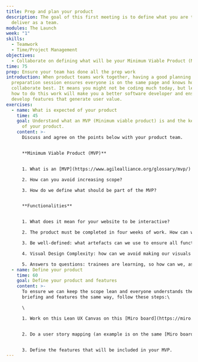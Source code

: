```yaml
---
title: Prep and plan your product
description: The goal of this first meeting is to define what you are trying to
  deliver as a team.
modules: The Launch
week: "1"
skills:
  - Teamwork
  - Time/Project Management
objectives:
  - Collaborate on defining what will be your Minimum Viable Product (MVP)
time: 75
prep: Ensure your team has done all the prep work
introduction: When product teams work together, having a good planning and
  preparation session ensures everyone is on the same page and knows how to
  collaborate best. It means you might not be coding much today, but learning
  how to do this work will make you a better software developer and ensure you
  develop features that generate user value.
exercises:
  - name: What is expected of your product
    time: 45
    goal: Understand what an MVP (Minimum viable product) is and the key qualities
      of your product.
    content: >-
      Discuss and agree on the points below with your product team.


      **Minimum Viable Product (MVP)**


      1. What is an [MVP](https://www.agilealliance.org/glossary/mvp/) (Minimum Viable Product)?

      2. How can you avoid increasing scope?

      3. How do we define what should be part of the MVP?


      **Functionalities**


      1. What does it mean for your website to be interactive? 

      2. The product must be completed in four weeks of work. How can we ensure the scope is the right size?

      3. Be well-defined: what artefacts can we use to ensure all functionalities are well-defined?

      4. Visual Design Complexity: how can we avoid making our visuals too complex?

      5. Answers to questions: trainees are learning, so how can we, as a team, learn without giving each other just the answers - or expecting immediate answers from your peers?
  - name: Define your product
    time: 60
    goal: Define your product and features
    content: >-
      To ensure we can keep the scope lean and everyone understands the product,
      briefing and features the same way, follow these steps:\

      \

      1. Work on this Lean UX Canvas on this [Miro board](https://miro.com/app/board/uXjVM-LblbI=/?share_link_id=993024794808), Exercise 3.1


      2. Do a user story mapping (an example is on the same [Miro board](https://miro.com/app/board/uXjVM-LblbI=/?share_link_id=993024794808), Exercise 3.2)


      3. Define the features that will be included in your MVP.
---
```


